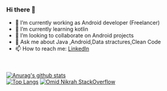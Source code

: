 ### Hi there 👋
- 🔭 I’m currently working as Android developer (Freelancer)
- 🌱 I’m currently learning kotlin
- 👯 I’m looking to collaborate on Android projects
- 💬 Ask me about Java ,Android,Data stractures,Clean Code
- 📫 How to reach me: [Linkedln](https://www.linkedin.com/in/hamza-gamal-50ba21176/) <br/><br/><br/>


[![Anurag's github stats](https://github-readme-stats.vercel.app/api?username=hamza94max)](https://github.com/anuraghazra/github-readme-stats)  
[![Top Langs](https://github-readme-stats.vercel.app/api/top-langs/?username=hamza94max&layout=compact)](https://github.com/anuraghazra/github-readme-stats)   [![Omid Nikrah StackOverflow](https://github-readme-stackoverflow.vercel.app/?userID=11843135)](https://stackoverflow.com/users/11843135/hamza-khalifa)





<!--
**hamza94max/hamza94max** is a ✨ _special_ ✨ repository because its `README.md` (this file) appears on your GitHub profile.

Here are some ideas to get you started:

- 🔭 I’m currently working on ...
- 🌱 I’m currently learning kotlin
- 👯 I’m looking to collaborate on Android projects
- 🤔 I’m looking for help with ...
- 💬 Ask me about Java ,Android,Data Structures
- 📫 How to reach me: [Linkedln](https://www.linkedin.com/in/hamza-gamal-50ba21176/)
- 😄 Pronouns: ...
- ⚡ Fun fact: ...
-->
